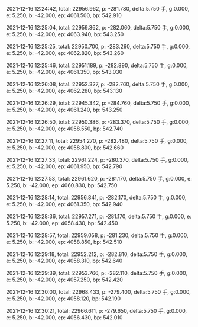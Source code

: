 2021-12-16 12:24:42, total: 22956.962, p: -281.780, delta:5.750 手, g:0.000, e: 5.250, b: -42.000, ep: 4061.500, bp: 542.910

2021-12-16 12:25:04, total: 22959.362, p: -282.060, delta:5.750 手, g:0.000, e: 5.250, b: -42.000, ep: 4063.940, bp: 543.250

2021-12-16 12:25:25, total: 22950.700, p: -283.260, delta:5.750 手, g:0.000, e: 5.250, b: -42.000, ep: 4062.820, bp: 543.260

2021-12-16 12:25:46, total: 22951.189, p: -282.890, delta:5.750 手, g:0.000, e: 5.250, b: -42.000, ep: 4061.350, bp: 543.030

2021-12-16 12:26:08, total: 22952.327, p: -282.760, delta:5.750 手, g:0.000, e: 5.250, b: -42.000, ep: 4062.280, bp: 543.130

2021-12-16 12:26:29, total: 22945.342, p: -284.760, delta:5.750 手, g:0.000, e: 5.250, b: -42.000, ep: 4061.240, bp: 543.250

2021-12-16 12:26:50, total: 22950.386, p: -283.370, delta:5.750 手, g:0.000, e: 5.250, b: -42.000, ep: 4058.550, bp: 542.740

2021-12-16 12:27:11, total: 22954.270, p: -282.480, delta:5.750 手, g:0.000, e: 5.250, b: -42.000, ep: 4058.800, bp: 542.660

2021-12-16 12:27:33, total: 22961.224, p: -280.370, delta:5.750 手, g:0.000, e: 5.250, b: -42.000, ep: 4061.950, bp: 542.790

2021-12-16 12:27:53, total: 22961.620, p: -281.170, delta:5.750 手, g:0.000, e: 5.250, b: -42.000, ep: 4060.830, bp: 542.750

2021-12-16 12:28:14, total: 22956.841, p: -282.170, delta:5.750 手, g:0.000, e: 5.250, b: -42.000, ep: 4061.350, bp: 542.940

2021-12-16 12:28:36, total: 22957.271, p: -281.170, delta:5.750 手, g:0.000, e: 5.250, b: -42.000, ep: 4058.430, bp: 542.450

2021-12-16 12:28:57, total: 22959.058, p: -281.230, delta:5.750 手, g:0.000, e: 5.250, b: -42.000, ep: 4058.850, bp: 542.510

2021-12-16 12:29:18, total: 22952.212, p: -282.810, delta:5.750 手, g:0.000, e: 5.250, b: -42.000, ep: 4058.310, bp: 542.640

2021-12-16 12:29:39, total: 22953.766, p: -282.110, delta:5.750 手, g:0.000, e: 5.250, b: -42.000, ep: 4057.250, bp: 542.420

2021-12-16 12:30:00, total: 22968.433, p: -279.400, delta:5.750 手, g:0.000, e: 5.250, b: -42.000, ep: 4058.120, bp: 542.190

2021-12-16 12:30:21, total: 22966.611, p: -279.650, delta:5.750 手, g:0.000, e: 5.250, b: -42.000, ep: 4056.430, bp: 542.010